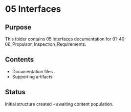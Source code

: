# 05 Interfaces

## Purpose
This folder contains 05 interfaces documentation for 01-40-06_Propulsor_Inspection_Requirements.

## Contents
- Documentation files
- Supporting artifacts

## Status
Initial structure created - awaiting content population.
